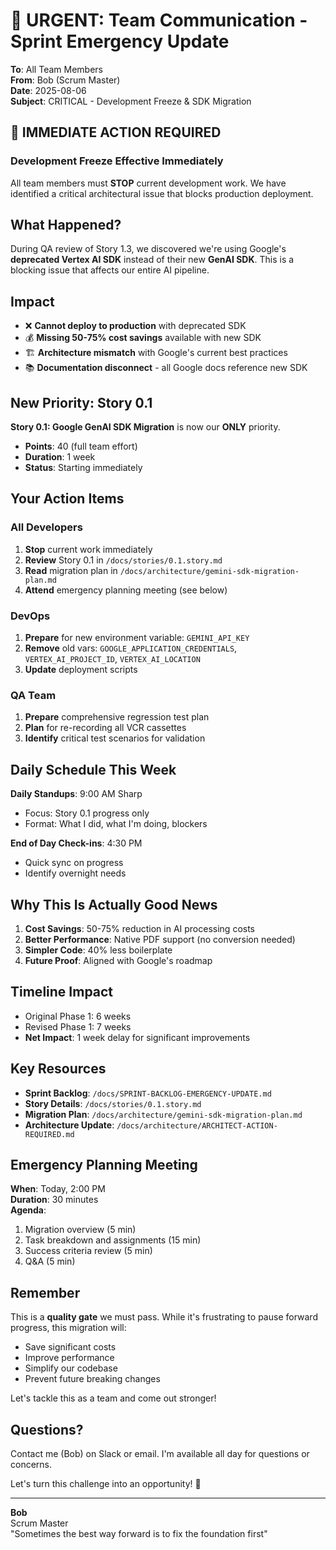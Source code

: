 # 📢 URGENT: Team Communication - Sprint Emergency Update

**To**: All Team Members  
**From**: Bob (Scrum Master)  
**Date**: 2025-08-06  
**Subject**: CRITICAL - Development Freeze & SDK Migration

## 🛑 IMMEDIATE ACTION REQUIRED

### Development Freeze Effective Immediately

All team members must **STOP** current development work. We have identified a critical architectural issue that blocks production deployment.

## What Happened?

During QA review of Story 1.3, we discovered we're using Google's **deprecated Vertex AI SDK** instead of their new **GenAI SDK**. This is a blocking issue that affects our entire AI pipeline.

## Impact

- ❌ **Cannot deploy to production** with deprecated SDK
- 💰 **Missing 50-75% cost savings** available with new SDK  
- 🏗️ **Architecture mismatch** with Google's current best practices
- 📚 **Documentation disconnect** - all Google docs reference new SDK

## New Priority: Story 0.1

**Story 0.1: Google GenAI SDK Migration** is now our **ONLY** priority.
- **Points**: 40 (full team effort)
- **Duration**: 1 week
- **Status**: Starting immediately

## Your Action Items

### All Developers
1. **Stop** current work immediately
2. **Review** Story 0.1 in `/docs/stories/0.1.story.md`
3. **Read** migration plan in `/docs/architecture/gemini-sdk-migration-plan.md`
4. **Attend** emergency planning meeting (see below)

### DevOps
1. **Prepare** for new environment variable: `GEMINI_API_KEY`
2. **Remove** old vars: `GOOGLE_APPLICATION_CREDENTIALS`, `VERTEX_AI_PROJECT_ID`, `VERTEX_AI_LOCATION`
3. **Update** deployment scripts

### QA Team
1. **Prepare** comprehensive regression test plan
2. **Plan** for re-recording all VCR cassettes
3. **Identify** critical test scenarios for validation

## Daily Schedule This Week

**Daily Standups**: 9:00 AM Sharp
- Focus: Story 0.1 progress only
- Format: What I did, what I'm doing, blockers

**End of Day Check-ins**: 4:30 PM
- Quick sync on progress
- Identify overnight needs

## Why This Is Actually Good News

1. **Cost Savings**: 50-75% reduction in AI processing costs
2. **Better Performance**: Native PDF support (no conversion needed)
3. **Simpler Code**: 40% less boilerplate
4. **Future Proof**: Aligned with Google's roadmap

## Timeline Impact

- Original Phase 1: 6 weeks
- Revised Phase 1: 7 weeks
- **Net Impact**: 1 week delay for significant improvements

## Key Resources

- **Sprint Backlog**: `/docs/SPRINT-BACKLOG-EMERGENCY-UPDATE.md`
- **Story Details**: `/docs/stories/0.1.story.md`
- **Migration Plan**: `/docs/architecture/gemini-sdk-migration-plan.md`
- **Architecture Update**: `/docs/architecture/ARCHITECT-ACTION-REQUIRED.md`

## Emergency Planning Meeting

**When**: Today, 2:00 PM  
**Duration**: 30 minutes  
**Agenda**:
1. Migration overview (5 min)
2. Task breakdown and assignments (15 min)
3. Success criteria review (5 min)
4. Q&A (5 min)

## Remember

This is a **quality gate** we must pass. While it's frustrating to pause forward progress, this migration will:
- Save significant costs
- Improve performance
- Simplify our codebase
- Prevent future breaking changes

Let's tackle this as a team and come out stronger!

## Questions?

Contact me (Bob) on Slack or email. I'm available all day for questions or concerns.

Let's turn this challenge into an opportunity! 💪

---

**Bob**  
Scrum Master  
"Sometimes the best way forward is to fix the foundation first"